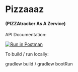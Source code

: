 # Pizzaaaz

#### (PIZZAtracker As A Zervice)

API Documentation:

[![Run in Postman](https://run.pstmn.io/button.svg)](https://app.getpostman.com/run-collection/5465fe38a63f27e6d679#?env%5BLocal%5D=W3sia2V5IjoiYmFzZV91cmwiLCJ2YWx1ZSI6Imh0dHA6Ly9sb2NhbGhvc3Q6ODA4MCIsImRlc2NyaXB0aW9uIjoiIiwiZW5hYmxlZCI6dHJ1ZX1d)

To build / run locally:

gradlew build / gradlew bootRun